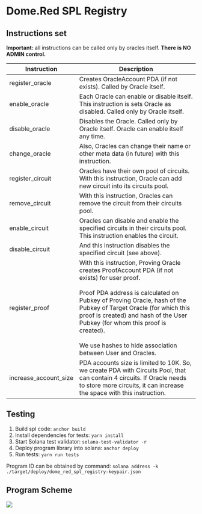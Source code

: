 # Dome.Red SPL Registry

## Instructions set

**Important:** all instructions can be called only by oracles itself. **There is NO ADMIN control.**

| Instruction           | Description                                                                                                                                                                                                                                                                                                                                                               |
|-----------------------|---------------------------------------------------------------------------------------------------------------------------------------------------------------------------------------------------------------------------------------------------------------------------------------------------------------------------------------------------------------------------|
| register_oracle       | Creates OracleAccount PDA (if not exists). Called by Oracle itself.                                                                                                                                                                                                                                                                                                       |
| enable_oracle         | Each Oracle can enable or disable itself. This instruction is sets Oracle as disabled. Called only by Oracle itself.                                                                                                                                                                                                                                                      |
| disable_oracle        | Disables the Oracle. Called only by Oracle itself. Oracle can enable itself any time.                                                                                                                                                                                                                                                                                     |
| change_oracle         | Also, Oracles can change their name or other meta data (in future) with this instruction.                                                                                                                                                                                                                                                                                 |
| register_circuit      | Oracles have their own pool of circuits. With this instruction, Oracle can add new circuit into its circuits pool.                                                                                                                                                                                                                                                        |
| remove_circuit        | With this instruction, Oracles can remove the circuit from their circuits pool.                                                                                                                                                                                                                                                                                           |
| enable_circuit        | Oracles can disable and enable the specified circuits in their circuits pool. This instruction enables the circuit.                                                                                                                                                                                                                                                       |
| disable_circuit       | And this instruction disables the specified circuit (see above).                                                                                                                                                                                                                                                                                                          | 
| register_proof        | With this instruction, Proving Oracle creates ProofAccount PDA (if not exists) for user proof.<br><br>Proof PDA address is calculated on Pubkey of Proving Oracle, hash of the Pubkey of Target Oracle (for which this proof is created) and hash of the User Pubkey (for whom this proof is created).<br><br>We use hashes to hide association between User and Oracles. |
| increase_account_size | PDA accounts size is limited to 10K. So, we create PDA with Circuits Pool, that can contain 4 circuits. If Oracle needs to store more circuits, it can increase the space with this instruction.                                                                                                                                                                          |

## Testing

1. Build spl code: `anchor build`
2. Install dependencies for tests: `yarn install`
3. Start Solana test validator: `solana-test-validator -r`
4. Deploy program library into solana: `anchor deploy`
5. Run tests: `yarn run tests`

Program ID can be obtained by command: `solana address -k ./target/deploy/dome_red_spl_registry-keypair.json`

## Program Scheme

![](https://www.plantuml.com/plantuml/png/ZLR1Rjim3BthAuIUscQ-R9V1C8mMtM4xBLYtNGL5PbnXjXH8SjTqsBzFiUN2J1WjfqHyZ-GJAKg-yq6wCFGTspaRhB8TRsmFma4Z_AwBlwtsmUsh2BTEzZKZOLxo5PyMu8HrKdLmVPFXWf6R3YvXDjfVIbLFqhGP9Y5LQQS67Vv3xkqpPAbeMpagsbUEIykDNR3RB5KRvK1w458fEvWWl7w5wC5Oi2s49t3y3uliGGN-BONzEXQikfyyVCqmCCQTYbhoHzqQSESPSzwIhp_TLnES0fDn_JuQUf6EL_IQ_bIFexrcizR9vS6Qu6ota8hib59Ck53eSONMXxeliY8xaPKWZAt3IKSm1QLYNbgRBwddATIZVbqsaq0fnNbQjbgawmNw_-BkplvLJ54pOmFmZGt1zdpCMlAhISiLNoK7lXusls3Fa7ja5saGcp96i1s16zaVjXwSDYq1fw7qOXVTI_wGbcigs8flXdvNyk4Z0McZWvRTD8Edi8SWajIpU9HwtlcGcWBn3YA367-qg-K2bQ3aFq5L2QwFUIjku2M8H1OwRkEKqiA2OHfueKZRYCmi2fTD3aQNDCt0jJugGgAdfZKb7pwyHpPqe1O8Fae8IEV-64jL-_scaJWAYz6OBudyP8otoybWnFNdw-_IjH0mS3CYFpousS2MUPByQ9Z5loFmOTDfbI4yWzDRhMJGreYOWwRY2PeHUe0mYaVWhPX5SPivseMBC1gNurVfjYWm0JyX18vlxeYZfh4phtLHr1odpX2H19fNblWpOP4WIJldHtup7DofbuMnEp3Dq7V_0000)

<!--
//www.plantuml.com/plantuml/png/ZLR1Rjim3BthAuIUscQ-R9V1C8mMtM4xBLYtNGL5PbnXjXH8SjTqsBzFiUN2J1WjfqHyZ-GJAKg-yq6wCFGTspaRhB8TRsmFma4Z_AwBlwtsmUsh2BTEzZKZOLxo5PyMu8HrKdLmVPFXWf6R3YvXDjfVIbLFqhGP9Y5LQQS67Vv3xkqpPAbeMpagsbUEIykDNR3RB5KRvK1w458fEvWWl7w5wC5Oi2s49t3y3uliGGN-BONzEXQikfyyVCqmCCQTYbhoHzqQSESPSzwIhp_TLnES0fDn_JuQUf6EL_IQ_bIFexrcizR9vS6Qu6ota8hib59Ck53eSONMXxeliY8xaPKWZAt3IKSm1QLYNbgRBwddATIZVbqsaq0fnNbQjbgawmNw_-BkplvLJ54pOmFmZGt1zdpCMlAhISiLNoK7lXusls3Fa7ja5saGcp96i1s16zaVjXwSDYq1fw7qOXVTI_wGbcigs8flXdvNyk4Z0McZWvRTD8Edi8SWajIpU9HwtlcGcWBn3YA367-qg-K2bQ3aFq5L2QwFUIjku2M8H1OwRkEKqiA2OHfueKZRYCmi2fTD3aQNDCt0jJugGgAdfZKb7pwyHpPqe1O8Fae8IEV-64jL-_scaJWAYz6OBudyP8otoybWnFNdw-_IjH0mS3CYFpousS2MUPByQ9Z5loFmOTDfbI4yWzDRhMJGreYOWwRY2PeHUe0mYaVWhPX5SPivseMBC1gNurVfjYWm0JyX18vlxeYZfh4phtLHr1odpX2H19fNblWpOP4WIJldHtup7DofbuMnEp3Dq7V_0000

-->
